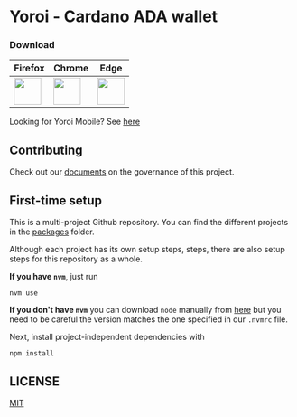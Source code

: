 # Yoroi - Cardano ADA wallet

### Download

| Firefox | Chrome | Edge |
|---|----|----|
| [<img src="https://pbs.twimg.com/profile_images/1138489258207899648/9_KBUEn7_400x400.jpg" width="48">](https://addons.mozilla.org/en-US/firefox/addon/yoroi/) | [<img src="https://pbs.twimg.com/profile_images/1037025533182193664/aCWlGSZF_400x400.jpg" width="48">](https://chrome.google.com/webstore/detail/yoroi/ffnbelfdoeiohenkjibnmadjiehjhajb) | [<img src="https://pbs.twimg.com/profile_images/1314301428995743750/xnhDug3t_400x400.jpg" width="48">](https://microsoftedge.microsoft.com/addons/detail/yoroi/akoiaibnepcedcplijmiamnaigbepmcb) |

Looking for Yoroi Mobile? See [here](https://github.com/Emurgo/yoroi-mobile)

## Contributing

Check out our [documents](docs/specs/meta) on the governance of this project.

## First-time setup

This is a multi-project Github repository. You can find the different projects in the [packages](packages/) folder.

Although each project has its own setup steps, steps, there are also setup steps for this repository as a whole.

**If you have `nvm`**, just run

```
nvm use
```

**If you don't have `nvm`** you can download `node` manually from [here](https://nodejs.org) but you need to be careful the version matches the one specified in our `.nvmrc` file.

Next, install project-independent dependencies with
```
npm install
```

## LICENSE

[MIT](LICENSE)
